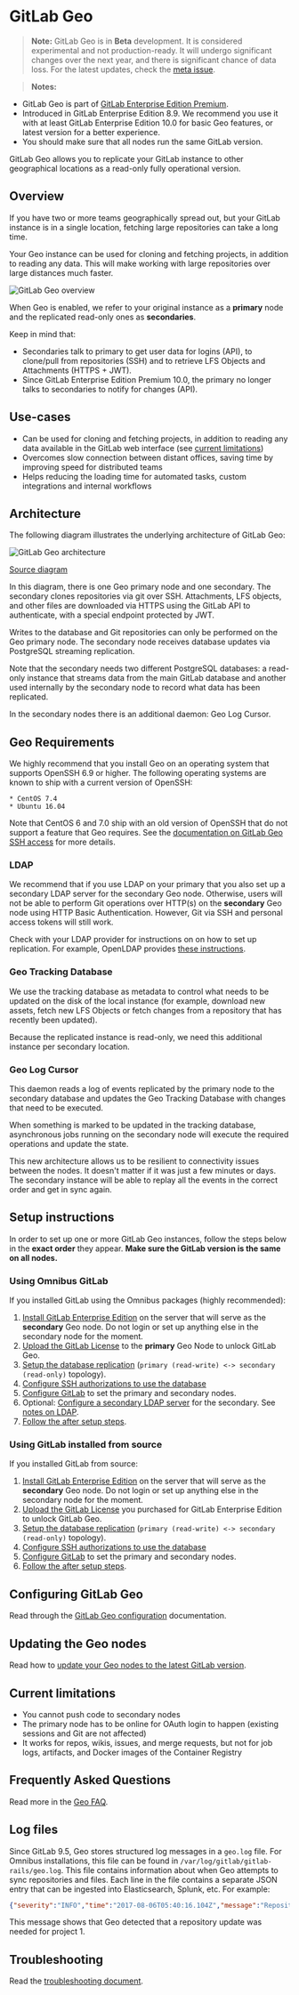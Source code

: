 # GitLab Geo

>**Note:**
GitLab Geo is in **Beta** development. It is considered experimental and
not production-ready. It will undergo significant changes over the next year,
and there is significant chance of data loss. For the latest updates, check the
[meta issue](https://gitlab.com/gitlab-org/gitlab-ee/issues/846).

> **Notes:**
- GitLab Geo is part of [GitLab Enterprise Edition Premium][ee].
- Introduced in GitLab Enterprise Edition 8.9.
  We recommend you use it with at least GitLab Enterprise Edition 10.0 for
  basic Geo features, or latest version for a better experience.
- You should make sure that all nodes run the same GitLab version.

GitLab Geo allows you to replicate your GitLab instance to other geographical
locations as a read-only fully operational version.

## Overview

If you have two or more teams geographically spread out, but your GitLab
instance is in a single location, fetching large repositories can take a long
time.

Your Geo instance can be used for cloning and fetching projects, in addition to
reading any data. This will make working with large repositories over large
distances much faster.

![GitLab Geo overview](img/geo-overview.png)

When Geo is enabled, we refer to your original instance as a **primary** node
and the replicated read-only ones as **secondaries**.

Keep in mind that:

- Secondaries talk to primary to get user data for logins (API), to
  clone/pull from repositories (SSH) and to retrieve LFS Objects and Attachments 
  (HTTPS + JWT).
- Since GitLab Enterprise Edition Premium 10.0, the primary no longer talks to 
  secondaries to notify for changes (API).

## Use-cases

- Can be used for cloning and fetching projects, in addition
to reading any data available in the GitLab web interface (see [current limitations](#current-limitations))
- Overcomes slow connection between distant offices, saving time by
improving speed for distributed teams
- Helps reducing the loading time for automated tasks,
custom integrations and internal workflows

## Architecture

The following diagram illustrates the underlying architecture of GitLab Geo:

![GitLab Geo architecture](img/geo-architecture.png)

[Source diagram](https://docs.google.com/drawings/d/1L44flo2Mxng928yAcHduaCJyGtKNEjk2WQkxaCU_cT8/edit)

In this diagram, there is one Geo primary node and one secondary. The
secondary clones repositories via git over SSH. Attachments, LFS objects, and
other files are downloaded via HTTPS using the GitLab API to authenticate,
with a special endpoint protected by JWT.

Writes to the database and Git repositories can only be performed on the Geo
primary node. The secondary node receives database updates via PostgreSQL
streaming replication.

Note that the secondary needs two different PostgreSQL databases: a read-only
instance that streams data from the main GitLab database and another used
internally by the secondary node to record what data has been replicated.

In the secondary nodes there is an additional daemon: Geo Log Cursor.

## Geo Requirements

We highly recommend that you install Geo on an operating system that supports
OpenSSH 6.9 or higher. The following operating systems are known to ship with a
current version of OpenSSH:

    * CentOS 7.4
    * Ubuntu 16.04

Note that CentOS 6 and 7.0 ship with an old version of OpenSSH that do not
support a feature that Geo requires. See the [documentation on GitLab Geo SSH
access](ssh.md) for more details.

### LDAP

We recommend that if you use LDAP on your primary that you also set up a
secondary LDAP server for the secondary Geo node. Otherwise, users will not be
able to perform Git operations over HTTP(s) on the **secondary** Geo node
using HTTP Basic Authentication. However, Git via SSH and personal access
tokens will still work.

Check with your LDAP provider for instructions on on how to set up
replication. For example, OpenLDAP provides [these
instructions](https://www.openldap.org/doc/admin24/replication.html).

### Geo Tracking Database

We use the tracking database as metadata to control what needs to be
updated on the disk of the local instance (for example, download new assets,
fetch new LFS Objects or fetch changes from a repository that has recently been
updated).

Because the replicated instance is read-only, we need this additional instance
per secondary location.

### Geo Log Cursor

This daemon reads a log of events replicated by the primary node to the secondary
database and updates the Geo Tracking Database with changes that need to be
executed.

When something is marked to be updated in the tracking database, asynchronous
jobs running on the secondary node will execute the required operations and
update the state.

This new architecture allows us to be resilient to connectivity issues between the
nodes. It doesn't matter if it was just a few minutes or days. The secondary
instance will be able to replay all the events in the correct order and get in 
sync again.

## Setup instructions

In order to set up one or more GitLab Geo instances, follow the steps below in
the **exact order** they appear. **Make sure the GitLab version is the same on
all nodes.**

### Using Omnibus GitLab

If you installed GitLab using the Omnibus packages (highly recommended):

1. [Install GitLab Enterprise Edition][install-ee] on the server that will serve
   as the **secondary** Geo node. Do not login or set up anything else in the
   secondary node for the moment.
1. [Upload the GitLab License](../user/admin_area/license.md) to the **primary** Geo Node to unlock GitLab Geo.
1. [Setup the database replication](database.md)  (`primary (read-write) <-> secondary (read-only)` topology).
1. [Configure SSH authorizations to use the database](ssh.md)
1. [Configure GitLab](configuration.md) to set the primary and secondary nodes.
1. Optional: [Configure a secondary LDAP server](../administration/auth/ldap.md) for the secondary. See [notes on LDAP](#ldap).
1. [Follow the after setup steps](after_setup.md).

[install-ee]: https://about.gitlab.com/downloads-ee/ "GitLab Enterprise Edition Omnibus packages downloads page"

### Using GitLab installed from source

If you installed GitLab from source:

1. [Install GitLab Enterprise Edition][install-ee-source] on the server that
   will serve as the **secondary** Geo node. Do not login or set up anything
   else in the secondary node for the moment.
1. [Upload the GitLab License](../user/admin_area/license.md) you purchased for GitLab Enterprise Edition to unlock GitLab Geo.
1. [Setup the database replication](database_source.md)  (`primary (read-write) <-> secondary (read-only)` topology).
1. [Configure SSH authorizations to use the database](ssh.md)
1. [Configure GitLab](configuration_source.md) to set the primary and secondary
   nodes.
1. [Follow the after setup steps](after_setup.md).

[install-ee-source]: https://docs.gitlab.com/ee/install/installation.html "GitLab Enterprise Edition installation from source"

## Configuring GitLab Geo

Read through the [GitLab Geo configuration](configuration.md) documentation.

## Updating the Geo nodes

Read how to [update your Geo nodes to the latest GitLab version](updating_the_geo_nodes.md).

## Current limitations

- You cannot push code to secondary nodes
- The primary node has to be online for OAuth login to happen (existing sessions and Git are not affected)
- It works for repos, wikis, issues, and merge requests, but not for job logs,
  artifacts, and Docker images of the Container Registry

## Frequently Asked Questions

Read more in the [Geo FAQ](faq.md).

## Log files

Since GitLab 9.5, Geo stores structured log messages in a `geo.log` file. For
Omnibus installations, this file can be found in
`/var/log/gitlab/gitlab-rails/geo.log`. This file contains information about
when Geo attempts to sync repositories and files. Each line in the file contains a
separate JSON entry that can be ingested into Elasticsearch, Splunk, etc. For
example:

```json
{"severity":"INFO","time":"2017-08-06T05:40:16.104Z","message":"Repository update","project_id":1,"source":"repository","resync_repository":true,"resync_wiki":true,"class":"Gitlab::Geo::LogCursor::Daemon","cursor_delay_s":0.038}
```

This message shows that Geo detected that a repository update was needed for project 1.

## Troubleshooting

Read the [troubleshooting document](troubleshooting.md).

[ee]: https://about.gitlab.com/gitlab-ee/ "GitLab Enterprise Edition landing page"
[install-ee]: https://about.gitlab.com/downloads-ee/ "GitLab Enterprise Edition Omnibus packages downloads page"
[install-ee-source]: https://docs.gitlab.com/ee/install/installation.html "GitLab Enterprise Edition installation from source"
